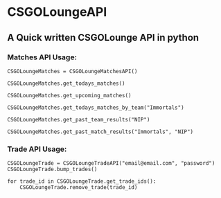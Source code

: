 # CSGOLoungeAPI

## A Quick written CSGOLounge API in python

### Matches API Usage:
```
CSGOLoungeMatches = CSGOLoungeMatchesAPI()

CSGOLoungeMatches.get_todays_matches()

CSGOLoungeMatches.get_upcoming_matches()

CSGOLoungeMatches.get_todays_matches_by_team("Immortals")

CSGOLoungeMatches.get_past_team_results("NIP")

CSGOLoungeMatches.get_past_match_results("Immortals", "NIP")
```

### Trade API Usage:
```
CSGOLoungeTrade = CSGOLoungeTradeAPI("email@email.com", "password")
CSGOLoungeTrade.bump_trades()

for trade_id in CSGOLoungeTrade.get_trade_ids():
    CSGOLoungeTrade.remove_trade(trade_id)

```

